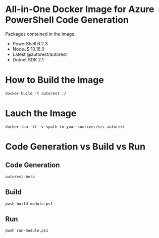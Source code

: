 # All-in-One Docker Image for Azure PowerShell Code Generation
Packages contained in the image.
* PowerShell 6.2.3
* NodeJS 10.16.0
* Latest @autorest/autorest
* Dotnet SDK 2.1

# How to Build the Image
`docker build -t autorest ./`

# Lauch the Image
`docker tun -it -v <path-to-your-source>:/src autorest`

# Code Generation vs Build vs Run
## Code Generation
`autorest-beta`
## Build
`pwsh build-module.ps1`
## Run
`pwsh run-module.ps1`